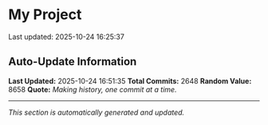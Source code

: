 # My Project


Last updated: 2025-10-24 16:25:37































































































































































































































































































































































































































































































































































































































































































































































































































































































































































































































































































































































































































































































































































































































































































































































































































































































































































































































































































































































































































































































































































































































































































































































































































































































































































































































































































































































































































































































































































































































































































































































## Auto-Update Information

**Last Updated:** 2025-10-24 16:51:35
**Total Commits:** 2648
**Random Value:** 8658
**Quote:** _Making history, one commit at a time._

---
_This section is automatically generated and updated._